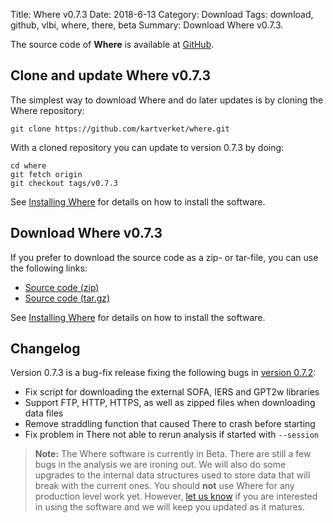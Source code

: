 Title: Where v0.7.3
Date: 2018-6-13
Category: Download
Tags: download, github, vlbi, where, there, beta
Summary: Download Where v0.7.3.

The source code of **Where** is available at
[GitHub](https://github.com/kartverket/where).

## Clone and update Where v0.7.3

The simplest way to download Where and do later updates is by cloning the Where
repository:

    git clone https://github.com/kartverket/where.git

With a cloned repository you can update to version 0.7.3 by doing:

    cd where
    git fetch origin
    git checkout tags/v0.7.3

See [Installing Where]({filename}20180606_install.md) for details on how to install
the software.


## Download Where v0.7.3

If you prefer to download the source code as a zip- or tar-file, you can use the
following links:

+ [Source code (zip)](https://github.com/kartverket/where/archive/v0.7.3.zip)
+ [Source code (tar.gz)](https://github.com/kartverket/where/archive/v0.7.3.tar.gz)

See [Installing Where]({filename}20180606_install.md) for details on how to install
the software.


## Changelog

Version 0.7.3 is a bug-fix release fixing the following bugs in
[version 0.7.2]({filename}20180607_release_v0.7.2.md):

+ Fix script for downloading the external SOFA, IERS and GPT2w libraries
+ Support FTP, HTTP, HTTPS, as well as zipped files when downloading data files
+ Remove straddling function that caused There to crash before starting
+ Fix problem in There not able to rerun analysis if started with `--session`

> **Note:** The Where software is currently in Beta. There are still a few bugs
> in the analysis we are ironing out. We will also do some upgrades to the
> internal data structures used to store data that will break with the current
> ones. You should **not** use Where for any production level work yet. However,
> [let us know]({filename}pages/contact.md) if you are interested in using the
> software and we will keep you updated as it matures.

